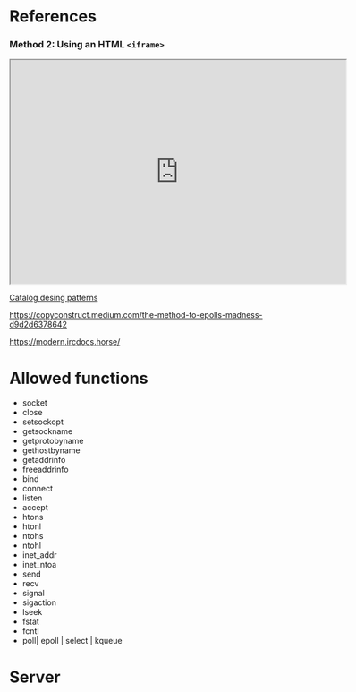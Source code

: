 

# References

### Method 2: Using an HTML `<iframe>`
<iframe src="https://refactoring.guru/design-patterns/catalog" width="600" height="400"></iframe>

[Catalog desing patterns](https://refactoring.guru/design-patterns/catalog)

https://copyconstruct.medium.com/the-method-to-epolls-madness-d9d2d6378642

https://modern.ircdocs.horse/

# Allowed functions

* socket
* close
* setsockopt
* getsockname
* getprotobyname
* gethostbyname
* getaddrinfo 
* freeaddrinfo
* bind
* connect
* listen
* accept
* htons
* htonl
* ntohs
* ntohl
* inet_addr
* inet_ntoa
* send
* recv
* signal
* sigaction
* lseek
* fstat
* fcntl
* poll| epoll | select | kqueue

# Server 
